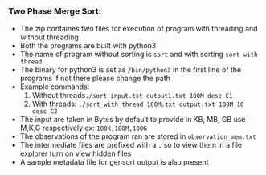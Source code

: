 ### Two Phase Merge Sort:
- The zip containes two files for execution of program with threading and without threading
- Both the programs are built with python3
- The name of program without sorting is `sort` and with sorting `sort with thread`
- The binary for python3 is set as `/bin/python3` in the first line of the programs if not there please change the path
- Example commands:
    1. Without threads`./sort input.txt output1.txt 100M desc C1`
    2. With threads: `./sort_with_thread 100M.txt output.txt 100M 10 desc C2`
- The input are taken in Bytes by default to provide in KB, MB, GB use M,K,G respectively ex: `100K,100M,100G`
- The observations of the program ran are stored in `observation_mem.txt`
- The intermediate files are prefixed with a `.` so to view them in a file explorer turn on view hidden files
- A sample metadata file for gensort output is also present
